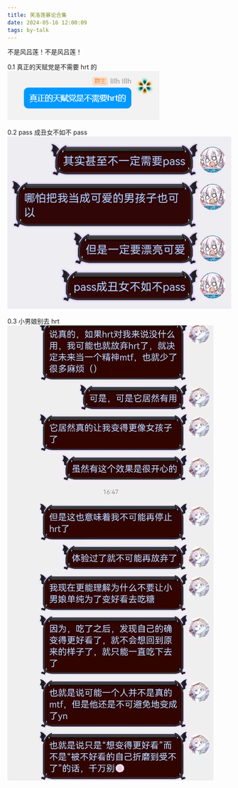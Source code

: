 ```yaml
---
title: 芙洛莲暴论合集
date: 2024-05-16 12:00:09
tags: by-talk
---
```


不是风吕莲！不是风吕莲！

0.1 真正的天赋党是不需要 hrt 的
![](radical/01.png)

0.2 pass 成丑女不如不 pass
![](radical/02.jpg)

0.3 小男娘别去 hrt
![](radical/03.jpg)
